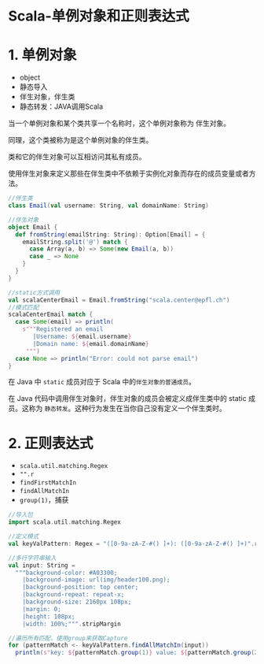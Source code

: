 # Scala-单例对象和正则表达式

# 1. 单例对象

* object
* 静态导入
* 伴生对象，伴生类
* 静态转发：JAVA调用Scala

当一个单例对象和某个类共享一个名称时，这个单例对象称为 伴生对象。 

同理，这个类被称为是这个单例对象的伴生类。

类和它的伴生对象可以互相访问其私有成员。

使用伴生对象来定义那些在伴生类中不依赖于实例化对象而存在的成员变量或者方法。


```scala
//伴生类
class Email(val username: String, val domainName: String)

//伴生对象
object Email {
  def fromString(emailString: String): Option[Email] = {
    emailString.split('@') match {
      case Array(a, b) => Some(new Email(a, b))
      case _ => None
    }
  }
}

//static方式调用
val scalaCenterEmail = Email.fromString("scala.center@epfl.ch")
//模式匹配
scalaCenterEmail match {
  case Some(email) => println(
    s"""Registered an email
       |Username: ${email.username}
       |Domain name: ${email.domainName}
     """)
  case None => println("Error: could not parse email")
}
```

在 Java 中 `static` 成员对应于 Scala 中的`伴生对象的普通成员`。

在 Java 代码中调用伴生对象时，伴生对象的成员会被定义成伴生类中的 static 成员。这称为 `静态转发`。这种行为发生在当你自己没有定义一个伴生类时。

# 2. 正则表达式

* `scala.util.matching.Regex`
* `"".r`
* `findFirstMatchIn`
* `findAllMatchIn`
* `group(1)`，捕获

```scala
//导入包
import scala.util.matching.Regex

//定义模式
val keyValPattern: Regex = "([0-9a-zA-Z-#() ]+): ([0-9a-zA-Z-#() ]+)".r

//多行字符串输入
val input: String =
  """background-color: #A03300;
    |background-image: url(img/header100.png);
    |background-position: top center;
    |background-repeat: repeat-x;
    |background-size: 2160px 108px;
    |margin: 0;
    |height: 108px;
    |width: 100%;""".stripMargin

//遍历所有匹配，使用group来获取Capture
for (patternMatch <- keyValPattern.findAllMatchIn(input))
  println(s"key: ${patternMatch.group(1)} value: ${patternMatch.group(2)}")
  ```